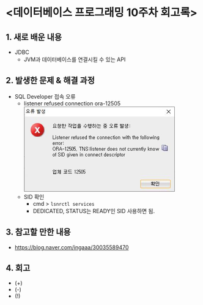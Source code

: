 <데이터베이스 프로그래밍 10주차 회고록>
=============================

## 1. 새로 배운 내용
* JDBC
  * JVM과 데이터베이스를 연결시킬 수 있는 API

## 2. 발생한 문제 & 해결 과정
* SQL Developer 접속 오류
  * listener refused connection ora-12505
  ![sql_developer_error](./img/sql_developer_error.JPG)
  * SID 확인
    * cmd > ```lsnrctl services```
    * DEDICATED, STATUS는 READY인 SID 사용하면 됨.

## 3. 참고할 만한 내용
* https://blog.naver.com/ingaaa/30035589470


## 4. 회고
* (+)
* (-)
* (!)
